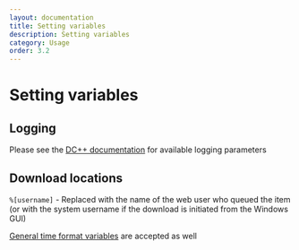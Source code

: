 ```yaml
---
layout: documentation
title: Setting variables
description: Setting variables
category: Usage
order: 3.2
---
```


# Setting variables

## Logging

Please see the [DC++ documentation](https://dcplusplus.sourceforge.io/webhelp/settings_logs.html) for available logging parameters

## Download locations 

```%[username]``` - Replaced with the name of the web user who queued the item (or with the system username if the download is initiated from the Windows GUI)

[General time format variables](https://dcplusplus.sourceforge.io/webhelp/settings_logs.html) are accepted as well

